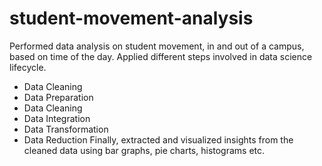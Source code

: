 # student-movement-analysis
Performed data analysis on student movement, in and out of a campus, based on time of the day. Applied different steps involved in data science lifecycle. 
* Data Cleaning
* Data Preparation
* Data Cleaning
* Data Integration
* Data Transformation
* Data Reduction
Finally, extracted and visualized insights from the cleaned data using bar graphs, pie charts, histograms etc. 
